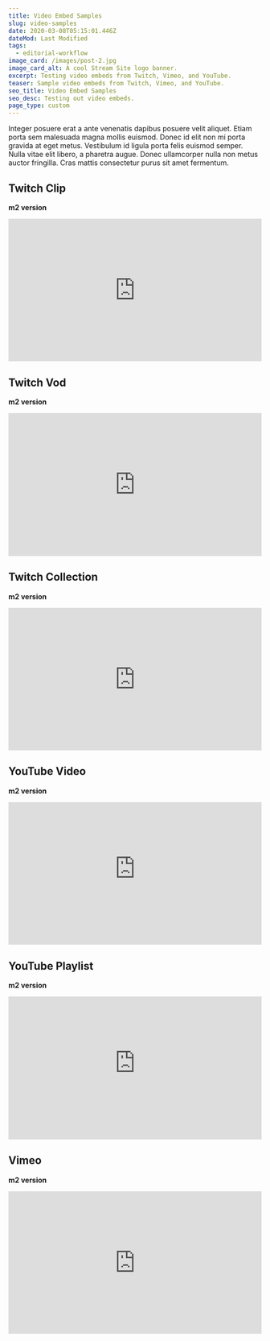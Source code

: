 ```yaml
---
title: Video Embed Samples
slug: video-samples
date: 2020-03-08T05:15:01.446Z
dateMod: Last Modified
tags:
  - editorial-workflow
image_card: /images/post-2.jpg
image_card_alt: A cool Stream Site logo banner.
excerpt: Testing video embeds from Twitch, Vimeo, and YouTube.
teaser: Sample video embeds from Twitch, Vimeo, and YouTube.
seo_title: Video Embed Samples
seo_desc: Testing out video embeds.
page_type: custom
---
```


Integer posuere erat a ante venenatis dapibus posuere velit aliquet. Etiam porta sem malesuada magna mollis euismod. Donec id elit non mi porta gravida at eget metus. Vestibulum id ligula porta felis euismod semper. Nulla vitae elit libero, a pharetra augue. Donec ullamcorper nulla non metus auctor fringilla. Cras mattis consectetur purus sit amet fermentum.

## Twitch Clip

**m2 version**

<div style="position: relative; overflow: hidden; padding-top: 56.25%;"><iframe src="https://clips.twitch.tv/embed?clip=BlatantModernPeanutKlappa&parent=demo.streamsites.xyz" autoplay="0" frameborder="0" scrolling="0" allowfullscreen="1" muted="0" preload="metadata" style="position: absolute; top: 0; left: 0; width: 100%; height: 100%; border: 0;"></iframe></div>

## Twitch Vod

**m2 version**

<div style="position: relative; overflow: hidden; padding-top: 56.25%;"><iframe src="https://player.twitch.tv/?autoplay=false&video=v337381988&parent=demo.streamsites.xyz" frameborder="0" allowfullscreen="true" scrolling="no" height="378" width="620" style="position: absolute; top: 0; left: 0; width: 100%; height: 100%; border: 0;"></iframe></div>

## Twitch Collection

**m2 version**

<div style="position: relative; overflow: hidden; padding-top: 56.25%;"><iframe src="https://player.twitch.tv/?autoplay=false&collection=0WkbOP5xexWgGw&parent=demo.streamsites.xyz" frameborder="0" allowfullscreen="true" scrolling="no" height="378" width="620" style="position: absolute; top: 0; left: 0; width: 100%; height: 100%; border: 0;"></iframe></div>

## YouTube Video

**m2 version**

<div style="position: relative; overflow: hidden; padding-top: 56.25%;"><iframe width="560" height="315" src="https://www.youtube-nocookie.com/embed/BtWwCWsGrjY" frameborder="0" allowfullscreen style="position: absolute; top: 0; left: 0; width: 100%; height: 100%; border: 0;"></iframe></div>

## YouTube Playlist

**m2 version**

<div style="position: relative; overflow: hidden; padding-top: 56.25%;"><iframe width="560" height="315" src="https://www.youtube-nocookie.com/embed/videoseries?list=PLHMOMsjE6LxSzKwT0c8lUcxD2I5HuQm4x" frameborder="0" allowfullscreen style="position: absolute; top: 0; left: 0; width: 100%; height: 100%; border: 0;"></iframe></div>

## Vimeo

**m2 version**

<div style="position: relative; overflow: hidden; padding-top: 56.25%;"><iframe src="https://player.vimeo.com/video/38201921?dnt=true&autoplay=false" width="640" height="360" frameborder="0" allow="fullscreen" allowfullscreen style="position: absolute; top: 0; left: 0; width: 100%; height: 100%; border: 0;"></iframe></div>
